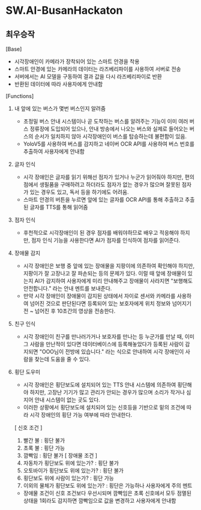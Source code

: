# SW.AI-BusanHackaton
## 최우승작

[Base]
- 시각장애인이 카메라가 장착되어 있는 스마트 안경을 착용
- 스마트 안경에 있는 카메라의 데이터는 라즈베리파이를 사용하여 서버로 전송
- 서버에서는 AI 모델을 구동하여 결과 값을 다시 라즈베리파이로 반환
- 반환된 데이터에 따라 사용자에게 안내함

[Functions]
1. 내 앞에 있는 버스가 몇번 버스인지 알려줌
    - 초정밀 버스 안내 시스템이나 곧 도착하는 버스를 알려주는 기능이 이미 여러 버스 정류장에 도입되어 있으나,
    안내 방송에서 나오는 버스와 실제로 들어오는 버스의 순서가 일치하지 않아 시각장애인이 버스를 탑승하는데 불편함이 있음.
    - YoloV5를 사용하여 버스를 감지하고 네이버 OCR API를 사용하여 버스 번호를 추출하여 사용자에게 안내함

2. 글자 인식
    - 시각 장애인은 글자를 읽기 위해선 점자가 있거나 누군가 읽어줘야 하지만, 편의점에서 생필품을 구매하려고 하더라도 점자가 없는 경우가 많으며
    잘못된 점자가 있는 경우도 있고, 독서 등을 하기에도 어려움.
    - 스마트 안경의 버튼을 누르면 앞에 있는 글자를 OCR API를 통해 추출하고 추출된 글자를 TTS를 통해 읽어줌

3. 점자 인식
    - 후천적으로 시각장애인이 된 경우 점자를 배워야하므로 배우고 적응해야 하지만, 점자 인식 기능을 사용한다면 AI가 점자를 인식하여
    점자를 읽어준다.

4. 장애물 감지
    - 시각 장애인은 보행 중 앞에 있는 장애물을 지팡이에 의존하여 확인해야 하지만, 지팡이가 잘 고장나고 잘 파손되는 등의 문제가 있다.
    이럴 때 앞에 장애물이 있는지 AI가 감지하여 사용자에게 미리 안내해주고 장애물이 사라지면 "보행해도 안전합니다." 라는 안내 멘트를 보내준다.
    - 만약 시각 장애인이 장애물이 감지된 상태에서 자이로 센서와 카메라를 사용하여 넘어진 것으로 판단된다면 등록되어 있는 보호자에게 위치 정보와 넘어지기 전 ~ 넘어진 후 10초간의 영상을 전송한다.

5. 친구 인식
    - 시각 장애인이 친구를 만나러가거나 보호자를 만나는 등 누군가를 만날 때, 이미 그 사람을 만난적이 있다면 데이터베이스에 등록해놓았다가
    등록된 사람이 감지되면 "OOO님이 전방에 있습니다." 라는 식으로 안내하여 시각 장애인이 사람을 찾는데 도움을 줄 수 있다.

6. 횡단 도우미
    - 시각 장애인은 횡단보도에 설치되어 있는 TTS 안내 시스템에 의존하여 횡단해야 하지만, 고장난 기기가 많고 관리가 안되는 경우가 많으며
    소리가 작거나 심지어 안내 시스템이 없는 곳도 있다.
    - 이러한 상황에서 횡단보도에 설치되어 있는 신호등을 기반으로 밑의 조건에 따라 시각 장애인의 횡단 가능 여부에 따라 안내한다.
    
    [ 신호 조건 ]
    1. 빨간 불 : 횡단 불가
    2. 초록 불 : 횡단 가능
    3. 깜빡임  : 횡단 불가
    [ 장애물 조건 ]
    1. 자동차가 횡단보도 위에 있는가? : 횡단 불가
    2. 오토바이가 횡단보도 위에 있는가? : 횡단 불가
    3. 횡단보도 위에 사람이 있는가? : 횡단 가능
    4. 이외의 물체가 횡단보도 위에 있는가? : 횡단은 가능하나 사용자에게 주의 멘트
    
    - 장애물 조건이 신호 조건보다 우선시되며 깜빡임은 초록 신호에서 모두 점멸된 상태을 1회라도 감지하면 깜빡임으로 값을 변경하고
    사용자에게 안내함
